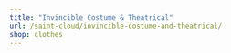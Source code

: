 ```yaml
---
title: "Invincible Costume & Theatrical"
url: /saint-cloud/invincible-costume-and-theatrical/
shop: clothes
---
```


